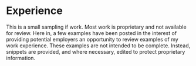 # Experience
This is a small sampling if work. Most work is proprietary and not available for review. Here in, a few examples have been posted in the interest of providing potential employers an opportunity to review examples of my work experience.
These examples are not intended to be complete. Instead, snippets are provided, and where necessary, edited to protect proprietary information.
